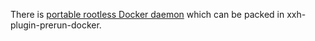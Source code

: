There is [portable rootless Docker daemon](https://docs.docker.com/engine/security/rootless/) which can be packed in xxh-plugin-prerun-docker.
